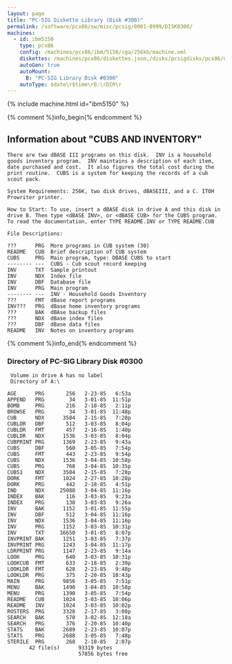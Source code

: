 ```yaml
---
layout: page
title: "PC-SIG Diskette Library (Disk #300)"
permalink: /software/pcx86/sw/misc/pcsig/0001-0999/DISK0300/
machines:
  - id: ibm5150
    type: pcx86
    config: /machines/pcx86/ibm/5150/cga/256kb/machine.xml
    diskettes: /machines/pcx86/diskettes.json,/disks/pcsigdisks/pcx86/diskettes.json
    autoGen: true
    autoMount:
      B: "PC-SIG Library Disk #0300"
    autoType: $date\r$time\rB:\rDIR\r
---
```


{% include machine.html id="ibm5150" %}

{% comment %}info_begin{% endcomment %}

## Information about "CUBS AND INVENTORY"

    There are two dBASE III programs on this disk.  INV is a household
    goods inventory program.  INV maintains a description of each item,
    date purchased and cost.  It also figures the total cost during the
    print routine.  CUBS is a system for keeping the records of a cub
    scout pack.
    
    System Requirements: 256K, two disk drives, dBASEIII, and a C. ITOH
    Prowriter printer.
    
    How to Start: To use, insert a dBASE disk in drive A and this disk in
    drive B. Then type <dBASE INV>, or <dBASE CUB> for the CUBS program.
    To read the documentation, enter TYPE README.INV or TYPE README.CUB
    
    File Descriptions:
    
    ???      PRG  More programs in CUB system (30)
    README   CUB  Brief description of CUB system
    CUBS     PRG  Main program, type: DBASE CUBS to start
    -------- ---  CUBS - Cub scout record keeping
    INV      TXT  Sample printout
    INV      NDX  Index file
    INV      DBF  Database file
    INV      PRG  Main program
    -------- ---  INV - Household Goods Inventory
    ???      FMT  dBase report programs
    INV???   PRG  dBase home inventory programs
    ???      BAK  dBAse backup files
    ???      NDX  dBase index files
    ???      DBF  dBase data files
    README   INV  Notes on inventory programs
{% comment %}info_end{% endcomment %}


### Directory of PC-SIG Library Disk #0300

     Volume in drive A has no label
     Directory of A:\

    AGE      PRG       256   2-23-85   6:53a
    APPEND   PRG        34   3-01-85  11:51p
    BOMB     PRG       216   2-18-85   2:11p
    BROWSE   PRG        34   3-01-85  11:48p
    CUB      NDX      3584   2-15-85   7:28p
    CUBLDR   DBF       512   3-03-85   8:04p
    CUBLDR   FMT       457   2-16-85   1:40p
    CUBLDR   NDX      1536   3-03-85   8:04p
    CUBPRINT PRG      1369   2-23-85   9:43a
    CUBS     DBF       560   3-05-85   7:54p
    CUBS     FMT       443   2-23-85   9:54p
    CUBS     NDX      1536   3-04-85  10:58p
    CUBS     PRG       768   3-04-85  10:35p
    CUBS1    NDX      3584   2-15-85   7:28p
    DORK     FMT      1024   2-27-85  10:28p
    DORK     PRG       442   2-18-85   4:51p
    IND      NDX     25088   3-04-85  11:16p
    INDEX    BAK       116   3-03-85   9:23a
    INDEX    PRG       138   3-03-85   9:26a
    INV      BAK      1152   3-01-85  11:55p
    INV      DBF       512   3-04-85  11:16p
    INV      NDX      1536   3-04-85  11:16p
    INV      PRG      1152   3-03-85  10:31p
    INV      TXT     16650   3-01-85   8:07p
    INVPRINT BAK      1251   3-03-85   7:37p
    INVPRINT PRG      1243   3-04-85  11:17p
    LDRPRINT PRG      1147   2-23-85   9:14a
    LOOK     PRG       640   3-03-85  10:31p
    LOOKCUB  FMT       633   2-18-85   2:39p
    LOOKLDR  FMT       628   2-23-85   9:48p
    LOOKLDR  PRG       375   2-20-85  10:43p
    MAIN     PRG      9856   3-05-85   7:51p
    MENU     BAK      1490   3-04-85  10:58p
    MENU     PRG      1390   3-05-85   7:54p
    README   CUB      1024   3-03-85  10:06p
    README   INV      1024   3-03-85  10:02p
    ROSTERS  PRG      3328   2-17-85   3:08p
    SEARCH   BAK       570   3-02-85  12:18a
    SEARCH   PRG       376   2-20-85  10:40p
    STATS    BAK      2689   2-23-85  10:07p
    STATS    PRG      2688   3-05-85   7:48p
    STERILE  PRG       268   2-18-85   2:07p
           42 file(s)      93319 bytes
                           57856 bytes free
